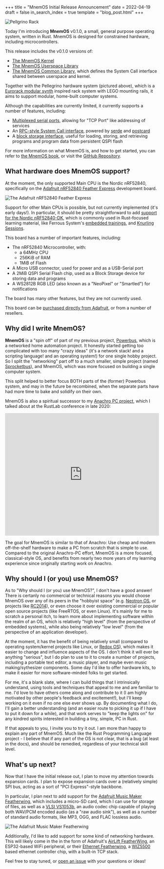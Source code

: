 +++
title = "MnemOS Initial Release Announcement"
date = 2022-04-19
draft = false
in_search_index = true
template = "blog_post.html"
+++

![Pellgrino Rack](/blog/images/pellegrino-rack.jpg)

Today I'm introducing **MnemOS** v0.1.0, a small, general purpose operating system, written in Rust. MnemOS is designed for constrained hardware, including microcontrollers.

This release includes the v0.1.0 versions of:

* [The MnemOS Kernel](https://docs.rs/mnemos/latest/kernel)
* [The MnemOS Userspace Library](https://docs.rs/mnemos-userspace/latest/userspace/)
* [The MnemOS Common Library](https://docs.rs/mnemos-common/latest/mnemos_common/), which defines the System Call interface shared between userspace and kernel.

Together with the Pellegrino hardware system (pictured above), which is a [Eurorack modular synth] inspired rack system with LEGO mounting rails, it aims to support modular, home-built computer systems.

[Eurorack modular synth]: https://en.wikipedia.org/wiki/Eurorack

Although the capabilities are currently limited, it currently supports a number of features, including:

* [Multiplexed serial ports], allowing for "TCP Port" like addressing of services
* An [RPC-style System Call interface], powered by [serde](https://serde.rs) and [postcard](https://docs.rs/postcard)
* A [block storage interface], useful for loading, storing, and retrieving programs and program data from persistent QSPI flash

[Multiplexed serial ports]: https://mnemos.jamesmunns.com/user-guide/serial.html
[RPC-style System Call interface]: https://mnemos.jamesmunns.com/components/kernel.html#system-calls
[block storage interface]: https://docs.rs/mnemos-common/latest/mnemos_common/porcelain/block_storage/index.html

For more information on what MnemOS is, and how to get started, you can refer to [the MnemOS book], or visit the [GitHub Repository](https://github.com/jamesmunns/pellegrino).

[the MnemOS book]: https://mnemos.jamesmunns.com

<!-- more -->

## What hardware does MnemOS support?

At the moment, the only supported Main CPU is the Nordic nRF52840, specifically on the [Adafruit nRF52840 Feather Express](https://www.adafruit.com/product/4062) development board.

![The Adafruit nRF52840 Feather Express](/blog/images/4062.jpg)

Support for other Main CPUs is possible, but not currently implemented (it's early days!). In particular, it should be pretty straightforward to add [support for the Nordic nRF52840-DK](https://github.com/jamesmunns/pellegrino/issues/3), which is commonly used in Rust-focused learning material, like Ferrous System's [embedded trainings], and [Knurling Sessions].

[embedded trainings]: https://embedded-trainings.ferrous-systems.com/
[Knurling Sessions]: https://knurling.ferrous-systems.com/sessions/

This board has a number of important features, including:

* The nRF52840 Microcontroller, with:
    * a 64MHz CPU
    * 256KiB of RAM
    * 1MiB of Flash
* A Micro USB connector, used for power and as a USB-Serial port
* A 2MiB QSPI Serial Flash chip, used as a Block Storage device for storing data and programs
* A WS2812B RGB LED (also known as a "NeoPixel" or "Smartled") for notifications

The board has many other features, but they are not currently used.

This board can be [purchased directly from Adafruit](https://www.adafruit.com/product/4062), or from a number of resellers.

## Why did I write MnemOS?

**MnemOS** is a "spin off" of part of my previous project, [Powerbus](/blog/nwsltr-2021-12-01/), which is a networked home automation project. It honestly started getting too complicated with too many "crazy ideas" (it's a network stack! and a scripting language! and an operating system!) for one single hobby project. So I split the "networking" part off to a much smaller, simple project (named [Sprocketbus]), and MnemOS, which was more focused on building a single computer system.

[Sprocketbus]: https://twitter.com/bitshiftmask/status/1502479340403146755

This split helped to better focus BOTH parts of the (former) Powerbus system, and may in the future be recombined, when the separate parts have had more time to bake and solidify on their own.

MnemOS is also a spiritual successor to my [Anachro PC project](/blog/anachro-pc-001/), which I talked about at the RustLab conference in late 2020:

<iframe width="100%" height="400" src="https://www.youtube.com/embed/MvcWHmnnMuc" title="YouTube video player" frameborder="0" allow="accelerometer; autoplay; clipboard-write; encrypted-media; gyroscope; picture-in-picture" allowfullscreen></iframe>

The goal for MnemOS is similar to that of Anachro: Use cheap and modern off-the-shelf hardware to make a PC from scratch that is simple to use. Compared to the original Anachro-PC effort, MnemOS is a more focused, classical-style OS, and benefits from nearly two more years of my learning experience since originally starting work on Anachro.

## Why should I (or you) use MnemOS?

As to "Why should I (or you) use MnemOS?", I don't have a good answer! There is certanly no commercial or technical reasons you would choose MnemOS over any of its peers in the "hobbyist space" (e.g. [Neotron OS], or projects like [RC2014]), or even choose it over existing commercial or popular open source projects (like FreeRTOS, or even Linux). It's mainly for me to scratch a personal itch, to learn more about implementing software within the realm of an OS, which is relatively "high level" (from the perspective of embedded systems), while also being relatively "low level" (from the perspective of an application developer).

[Neotron OS]: https://neotron-compute.github.io/Neotron-Book/
[RC2014]: https://rc2014.co.uk/

At the moment, it has the benefit of being relatively small (compared to operating system/kernel projects like Linux, or [Redox OS]), which makes it easier to change and influence aspects of the OS. I don't think it will ever be anything "serious", but I do plan to use to it to create a number of projects, including a portable text editor, a music player, and maybe even music making/sythesizer components. Some day I'd like to offer hardware kits, to make it easier for more software-minded folks to get started.

[Redox OS]: https://www.redox-os.org/

For me, it's a blank slate, where I can build things that I intrinsically understand, using tools and techniques that appeal to me and are familiar to me. I'd love to have others come along and contribute to it (I am highly motivated by other people's feedback and excitement!), but I'll keep working on it even if no one else ever shows up. By documenting what I do, I'll gain a better understanding (and an easier route to picking it up if I have to put it down for a while), and that work serves to "keep the lights on" for any kindred spirits interested in building a tiny, simple, PC in Rust.

If that appeals to you, I invite you to try it out. I am more than happy to explain any part of MnemOS. Much like the Rust Programming Language project - I believe that if any part of the OS is not clear, that is a bug (at least in the docs), and should be remedied, regardless of your technical skill level.

## What's up next?

Now that I have the initial release out, I plan to move my attention towards expansion cards. I plan to expose expansion cards over a (relatively simple) SPI bus, acting as a sort of "PCI Express"-style backbone.

In particular, I plan next to add support for the [Adafruit Music Maker Featherwing](https://www.adafruit.com/product/3357), which includes a micro-SD card, which I can use for storage of files, as well as a [VLSI VS1053b](https://www.vlsi.fi/en/products/vs1053.html), an audio codec chip capable of playing both WAV/PCM encoded audio (as a "raw audio sink"), as well as a number of standard audio formats, like MP3, OGG, and FLAC lossless audio.

![The Adafruit Music Maker Featherwing](/blog/images/3357-03.jpg)

Additionally, I'd like to add support for some kind of networking hardware. This will likely come in the in the form of Adafruit's [AirLift FeatherWing](https://www.adafruit.com/product/4264), an ESP32-based WiFi peripheral, or their [Ethernet Featherwing](https://www.adafruit.com/product/3201), a [WIZ5500](https://www.wiznet.io/product-item/w5500/) based ethernet controller chip, with a built-in TCP stack.

Feel free to stay tuned, or [open an issue](https://github.com/jamesmunns/pellegrino/issues/new) with your questions or ideas!
